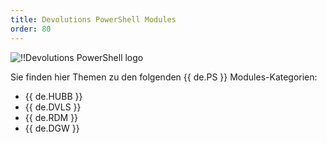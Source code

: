 ```yaml
---
title: Devolutions PowerShell Modules
order: 80
---
```

![!!Devolutions PowerShell logo](https://webdevolutions.blob.core.windows.net/images/projects/server/logos/server-color-shadow.svg)  

Sie finden hier Themen zu den folgenden {{ de.PS }} Modules-Kategorien:  

* {{ de.HUBB }} 
* {{ de.DVLS }} 
* {{ de.RDM }} 
* {{ de.DGW }}
